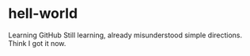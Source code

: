 # hell-world
Learning GitHub
Still learning, already misunderstood simple directions. Think I got it now.
